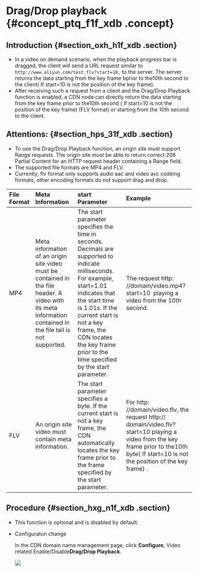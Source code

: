# Drag/Drop playback {#concept_ptq_f1f_xdb .concept}

## Introduction {#section_oxh_h1f_xdb .section}

-   In a video on demand scenario, when the playback progress bar is dragged, the client will send a URL request similar to `http://www.aliyun.com/test.flv?start=10,` to the server. The server returns the data starting from the key frame bprior to the10th second to the client\( If start=10 is not the position of the key frame\).  
-   After receiving such a request from a client and the Drag/Drop Playback function is enabled, a CDN node can directly return the data starting from the key frame prior to the10th second \( If start=10 is not the position of the key frame\) \(FLV format\) or starting from the 10th second to the client.

## Attentions: {#section_hps_31f_xdb .section}

-   To use the Drag/Drop Playback function, an origin site must support Range requests. The origin site must be able to return correct 206 Partial Content for an HTTP request header containing a Range field.
-   The supported file formats are MP4 and FLV.
-   Currently, flv format only supports audio aac and video avc codeing formats, other encoding formats do not support drag and drop.

|File Format|Meta Information|start Parameter|Example|
|:----------|:---------------|:--------------|:------|
|MP4|Meta information of an origin site video must be contained in the file header. A video with its meta information contained in the file tail is not supported.|The start parameter specifies the time in seconds. Decimals are supported to indicate milliseconds. For example, start=1.01 indicates that the start time is 1.01s. If the current start is not a key frame, the CDN locates the key frame prior to the time specified by the start parameter.|The request http: //domain/video.mp4?start=10  playing a video from the 10th second.|
|FLV|An origin site video must contain meta information.|The start parameter specifies a byte. If the current start is not a key frame, the CDN automatically locates the key frame prior to the frame specified by the start parameter.|For http: //domain/video.flv, the request http:// domain/video.flv? start=10 playing a video from the key frame prior to the10th byte\( If start=10 is not the position of the key frame\) .|

## Procedure {#section_hxg_n1f_xdb .section}

-   This function is optional and is disabled by default.

-   Configuraton change

    In the CDN domain name management page, click **Configure**, Video related Enable/Disable**Drag/Drop Playback**.

    ![](http://static-aliyun-doc.oss-cn-hangzhou.aliyuncs.com/assets/img/5156/3507_en-US.png)


